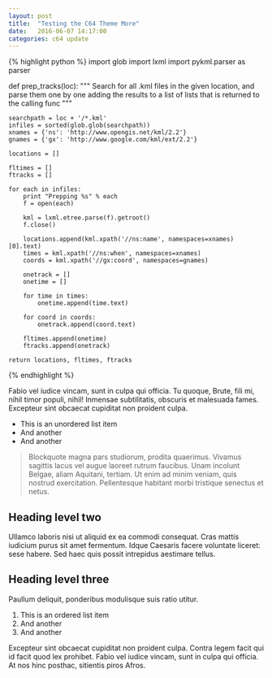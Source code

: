 ```yaml
---
layout: post
title:  "Testing the C64 Theme More"
date:   2016-06-07 14:17:00
categories: c64 update
---
```


{% highlight python %}
import glob
import lxml
import pykml.parser as parser


def prep_tracks(loc):
    """
    Search for all .kml files in the given location, and parse them one by one
    adding the results to a list of lists that is returned to the calling func
    """

    searchpath = loc + '/*.kml'
    infiles = sorted(glob.glob(searchpath))
    xnames = {'ns': 'http://www.opengis.net/kml/2.2'}
    gnames = {'gx': 'http://www.google.com/kml/ext/2.2'}

    locations = []

    fltimes = []
    ftracks = []

    for each in infiles:
        print "Prepping %s" % each
        f = open(each)

        kml = lxml.etree.parse(f).getroot()
        f.close()

        locations.append(kml.xpath('//ns:name', namespaces=xnames)[0].text)
        times = kml.xpath('//ns:when', namespaces=xnames)
        coords = kml.xpath('//gx:coord', namespaces=gnames)

        onetrack = []
        onetime = []

        for time in times:
            onetime.append(time.text)

        for coord in coords:
            onetrack.append(coord.text)

        fltimes.append(onetime)
        ftracks.append(onetrack)

    return locations, fltimes, ftracks
{% endhighlight %}


Fabio vel iudice vincam, sunt in culpa qui officia. Tu quoque, Brute, fili mi, nihil timor populi, nihil! Inmensae subtilitatis, obscuris et malesuada fames. Excepteur sint obcaecat cupiditat non proident culpa.

* This is an unordered list item
* And another
* And another

> Blockquote magna pars studiorum, prodita quaerimus. Vivamus sagittis lacus vel augue laoreet rutrum faucibus. Unam incolunt Belgae, aliam Aquitani, tertiam. Ut enim ad minim veniam, quis nostrud exercitation. Pellentesque habitant morbi tristique senectus et netus.

## Heading level two

Ullamco laboris nisi ut aliquid ex ea commodi consequat. Cras mattis iudicium purus sit amet fermentum. Idque Caesaris facere voluntate liceret: sese habere. Sed haec quis possit intrepidus aestimare tellus.

## Heading level three

Paullum deliquit, ponderibus modulisque suis ratio utitur.

1. This is an ordered list item
2. And another
3. And another

Excepteur sint obcaecat cupiditat non proident culpa. Contra legem facit qui id facit quod lex prohibet. Fabio vel iudice vincam, sunt in culpa qui officia. At nos hinc posthac, sitientis piros Afros.